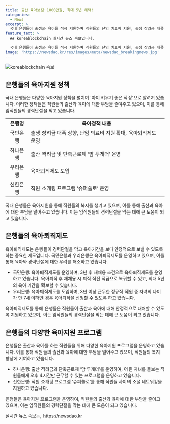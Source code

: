 ```yaml
---
title: 출산 육아보장 1000만원, 최대 5년 혜택!
categories:
  - News
excerpt: >
  국내 은행들이 출생과 육아를 적극 지원하며 직원들의 난임 치료비 지원, 출생 장려금 대폭 증가, 육아 근로시간 단축 등을 통해 아이 키우기 좋은 직장으로 급부상 중이다. 국민은행은 출생 장려금 규모를 대폭 늘리고, 육아퇴직제도를 도입하며 난임 의료비 지원을 확대하는 등 저출생 극복을 위해 노력하고 있다. 하나은행과 우리은행도 육아 퇴직제도를 운영하며 직원들의 경력단절을 막고 있다. 은행들은 노사공동으로 출산장려 TF를 구성하여 육아와 출산에 도움이 되는 지원책을 발굴하기로 했다.
feature_text: >
  ## koreablockchain 실시간 뉴스 속보입니다.

  국내 은행들이 출생과 육아를 적극 지원하며 직원들의 난임 치료비 지원, 출생 장려금 대폭 증가, 육아 근로시간 단축 등을 통해 아이 키우기 좋은 직장으로 급부상 중이다. 국민은행은 출생 장려금 규모를 대폭 늘리고, 육아퇴직제도를 도입하며 난임 의료비 지원을 확대하는 등 저출생 극복을 위해 노력하고 있다. 하나은행과 우리은행도 육아 퇴직제도를 운영하며 직원들의 경력단절을 막고 있다. 은행들은 노사공동으로 출산장려 TF를 구성하여 육아와 출산에 도움이 되는 지원책을 발굴하기로 했다.
image: 'https://newsdao.kr/res/images/meta/newsdao_breakingnews.jpg'
---
```


<p><img src="https://newsdao.kr/res/images/meta/newsdao_breakingnews.jpg" alt="koreablockchain 속보" /></p>

<h2 data-ke-size="size26">은행들의 육아지원 정책</h2>

<p>국내 은행들은 다양한 육아지원 정책을 펼치며 '아이 키우기 좋은 직장'으로 알려져 있습니다. 이러한 정책들은 직원들의 출산과 육아에 대한 부담을 줄여주고 있으며, 이를 통해 임직원들의 경력단절을 막고 있습니다.</p>

<table>
  <tr>
    <td style="text-align: center; height: 17px;"><b>은행명</b></td>
    <td style="text-align: center; height: 17px;"><b>육아정책 내용</b></td>
  </tr>
  <tr>
    <td style="text-align: center;">국민은행</td>
    <td>출생 장려금 대폭 상향, 난임 의료비 지원 확대, 육아퇴직제도 운영</td>
  </tr>
  <tr>
    <td style="text-align: center;">하나은행</td>
    <td>출산 격려금 및 단축근로제 ‘맘 투게더’ 운영</td>
  </tr>
  <tr>
    <td style="text-align: center;">우리은행</td>
    <td>육아퇴직제도 도입</td>
  </tr>
  <tr>
    <td style="text-align: center;">신한은행</td>
    <td>직원 소개팅 프로그램 ‘슈퍼쏠로’ 운영</td>
  </tr>
</table>

<p data-ke-size="size16">국내 은행들은 육아지원을 통해 직원들의 복지를 챙기고 있으며, 이를 통해 출산과 육아에 대한 부담을 덜어주고 있습니다. 이는 임직원들의 경력단절을 막는 데에 큰 도움이 되고 있습니다.</p>

<h2 data-ke-size="size26">은행들의 육아퇴직제도</h2>

<p>육아퇴직제도는 은행들이 경력단절을 막고 육아기간을 보다 안정적으로 보낼 수 있도록 하는 중요한 제도입니다. 국민은행과 우리은행은 육아퇴직제도를 운영하고 있으며, 이를 통해 육아와 경력단절에 대한 우려를 해소하고 있습니다.</p>

<ul>
  <li>국민은행: 육아퇴직제도를 운영하며, 3년 후 재채용 조건으로 육아퇴직제도를 운영하고 있습니다. 육아퇴직 후 재채용 시 퇴직 직전 직급으로 복귀할 수 있고, 최대 5년의 육아 기간을 확보할 수 있습니다.</li>
  <li>우리은행: 육아퇴직제도를 도입하며, 3년 이상 근무한 정규직 직원 중 자녀의 나이가 만 7세 이하인 경우 육아퇴직을 신청할 수 있도록 하고 있습니다.</li>
</ul>

<p data-ke-size="size16">육아퇴직제도를 통해 은행들은 직원들이 출산과 육아에 대해 안정적으로 대처할 수 있도록 지원하고 있으며, 이는 임직원들의 경력단절을 막는 데에 큰 도움이 되고 있습니다.</p>

<h2 data-ke-size="size26">은행들의 다양한 육아지원 프로그램</h2>

<p>은행들은 출산과 육아를 하는 직원들을 위해 다양한 육아지원 프로그램을 운영하고 있습니다. 이를 통해 직원들의 출산과 육아에 대한 부담을 덜어주고 있으며, 직원들의 복지 향상에 기여하고 있습니다.</p>

<ul>
  <li>하나은행: 출산 격려금과 단축근로제 ‘맘 투게더’를 운영하여, 어린 자녀를 돌보는 직원들에게 오후 4시간만 근무할 수 있는 프로그램을 운영하고 있습니다.</li>
  <li>신한은행: 직원 소개팅 프로그램 ‘슈퍼쏠로’를 통해 직원들 사이의 소셜 네트워킹을 지원하고 있습니다.</li>
</ul>

<p data-ke-size="size16">은행들은 육아지원 프로그램을 운영하여, 직원들의 출산과 육아에 대한 부담을 줄이고 있으며, 이는 임직원들의 경력단절을 막는 데에 큰 도움이 되고 있습니다.</p>
실시간 뉴스 속보는, <a href="https://newsdao.kr" rel="dofollow">https://newsdao.kr</a>


